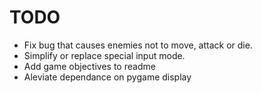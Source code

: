 # TODO
+ Fix bug that causes enemies not to move, attack or die.
+ Simplify or replace special input mode.
+ Add game objectives to readme
+ Aleviate dependance on pygame display
